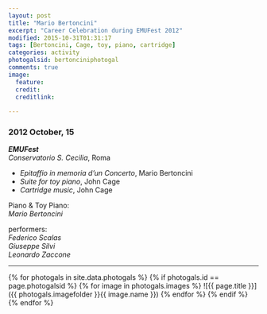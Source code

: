 ```yaml
---
layout: post
title: "Mario Bertoncini"
excerpt: "Career Celebration during EMUFest 2012"
modified: 2015-10-31T01:31:17
tags: [Bertoncini, Cage, toy, piano, cartridge]
categories: activity
photogalsid: bertonciniphotogal
comments: true
image: 
  feature: 
  credit: 
  creditlink:
 
---
```


### 2012 October, 15

***EMUFest***    
*Conservatorio S. Cecilia*, Roma

 - *Epitaffio in memoria d’un Concerto*, Mario Bertoncini
 - *Suite for toy piano*, John Cage
 - *Cartridge music*, John Cage
 
 Piano & Toy Piano:    
 *Mario Bertoncini*
 
 performers:    
 *Federico Scalas*    
 *Giuseppe Silvi*    
 *Leonardo Zaccone*
 
 ---

{% for photogals in site.data.photogals %}
  {% if photogals.id == page.photogalsid %}
    {% for image in photogals.images %}
![{{ page.title }}]({{ photogals.imagefolder }}{{ image.name }})
    {% endfor %}
  {% endif %}
{% endfor %}

<!-- <figure class="third">
	<img src="/images/image-filename-1.jpg">
	<img src="/images/image-filename-2.jpg">
	<img src="/images/image-filename-3.jpg">
	<figcaption>Caption describing these three images.</figcaption>
</figure> -->